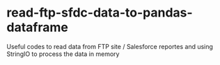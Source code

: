 # read-ftp-sfdc-data-to-pandas-dataframe

Useful codes to read data from FTP site / Salesforce reportes and using StringIO to process the data in memory
